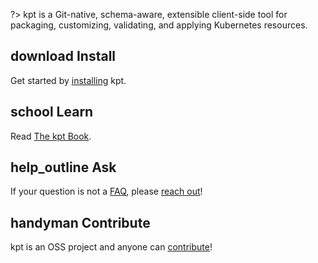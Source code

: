 ?> kpt is a Git-native, schema-aware, extensible client-side tool for packaging, customizing, validating,
and applying Kubernetes resources.

<h2 id="overview"><span class="material-icons-outlined">download</span> Install</h2>

Get started by [installing](/installation/) kpt.

<h2><span class="material-icons-outlined">school</span> Learn</h2>

Read [The kpt Book](/book/).

<h2><span class="material-icons-outlined">help_outline</span> Ask</h2>

If your question is not a [FAQ](/faq/), please [reach out](/contact/)!

<h2><span class="material-icons-outlined">handyman</span> Contribute</h2>

kpt is an OSS project and anyone can [contribute]!

[contribute]: https://github.com/GoogleContainerTools/kpt/blob/master/CONTRIBUTING.md
